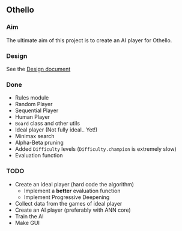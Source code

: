 ## Othello

### Aim
The ultimate aim of this project is to create an AI player for Othello.

### Design
See the [Design document](./design.md)

### Done
* Rules module
* Random Player
* Sequential Player
* Human Player
* `Board` class and other utils
* Ideal player (Not fully ideal.. Yet!)
* Minimax search
* Alpha-Beta pruning
* Added `Difficulty` levels (`Difficulty.champion` is extremely slow)
* Evaluation function 

### TODO
* Create an ideal player (hard code the algorithm)
	- Implement a **better** evaluation function 
	- Implement Progressive Deepening
* Collect data from the games of ideal player
* Create an AI player (preferably with ANN core)
* Train the AI
* Make GUI
